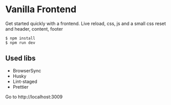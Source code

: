 # Vanilla Frontend

Get started quickly with a frontend. Live reload, css, js and a small css reset and header, content, footer

```
$ npm install
$ npm run dev
```

## Used libs

-   BrowserSync
-   Husky
-   Lint-staged
-   Prettier

Go to http://localhost:3009
